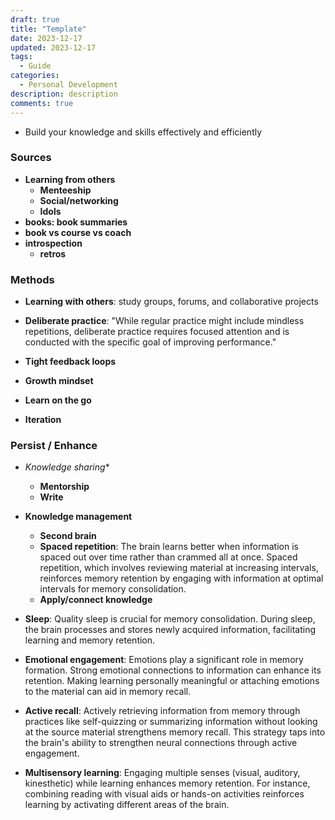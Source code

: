 ```yaml
---
draft: true
title: "Template"
date: 2023-12-17
updated: 2023-12-17
tags: 
  - Guide
categories:
  - Personal Development
description: description
comments: true
---
```


<!-- <figure markdown>
  ![](){: loading=lazy}
  <figcaption>Image by <a href="https://www.freepik.com/">Freepik</a></figcaption>
</figure> -->

- Build your knowledge and skills effectively and efficiently

<!--more-->

### Sources

- **Learning from others**
  - **Menteeship**
  - **Social/networking**
  - **Idols**
- **books: book summaries**
- **book vs course vs coach**
- **introspection**
  - **retros**


### Methods

- **Learning with others**: study groups, forums, and collaborative projects
- **Deliberate practice**: "While regular practice might include mindless repetitions, deliberate practice requires focused attention and is conducted with the specific goal of improving performance."
- **Tight feedback loops**

- **Growth mindset**

- **Learn on the go**
- **Iteration**

### Persist / Enhance

- *Knowledge sharing**
  - **Mentorship**
  - **Write**

- **Knowledge management**
  - **Second brain**
  - **Spaced repetition**: The brain learns better when information is spaced out over time rather than crammed all at once. Spaced repetition, which involves reviewing material at increasing intervals, reinforces memory retention by engaging with information at optimal intervals for memory consolidation.
  - **Apply/connect knowledge**

- **Sleep**: Quality sleep is crucial for memory consolidation. During sleep, the brain processes and stores newly acquired information, facilitating learning and memory retention.
- **Emotional engagement**: Emotions play a significant role in memory formation. Strong emotional connections to information can enhance its retention. Making learning personally meaningful or attaching emotions to the material can aid in memory recall.
- **Active recall**: Actively retrieving information from memory through practices like self-quizzing or summarizing information without looking at the source material strengthens memory recall. This strategy taps into the brain's ability to strengthen neural connections through active engagement.
- **Multisensory learning**: Engaging multiple senses (visual, auditory, kinesthetic) while learning enhances memory retention. For instance, combining reading with visual aids or hands-on activities reinforces learning by activating different areas of the brain.